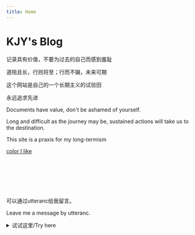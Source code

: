 ```yaml
---
title: Home
---
```



# KJY's Blog

记录具有价值，不要为过去的自己而感到羞耻

道阻且长，行则将至；行而不辍，未来可期

这个网站是自己的一个长期主义的试验田

永远追求先进


<!-- Bioinformatics Scholar. Data Scientist. -->

<!-- ISTJer and minimalist. -->

Documents have value, don't be ashamed of yourself.

Long and difficult as the journey may be, sustained actions will take us to the destination.

This site is a praxis for my long-termism

[color I like](../resources/_gen/images/sea.png)

<!-- 一些空格 -->

<br/>

<br/>

<br/>

<br/>

<br/>

<!-- 没想好说什么这边 -->

可以通过utteranc给我留言。

Leave me a message by utteranc.



<details>
<summary>试试这里/Try here</summary>
<p>KJY means Kongjian Yang</p>
<p>Just start coding for interest</p>
</details>


